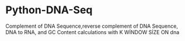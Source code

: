 # Python-DNA-Seq
 Complement of DNA Sequence,reverse complement of DNA Sequence, DNA to RNA, and GC Content calculations with K WİNDOW SİZE ON dna
